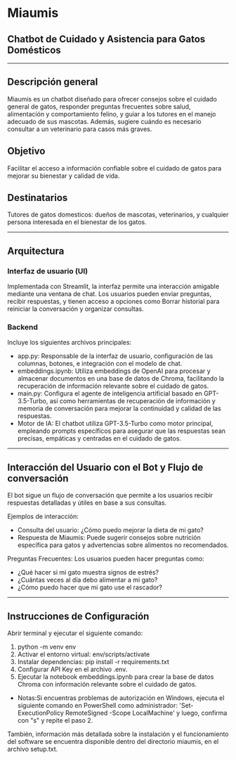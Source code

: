 # Miaumis
## Chatbot de Cuidado y Asistencia para Gatos Domésticos

---

## Descripción general
Miaumis es un chatbot diseñado para ofrecer consejos sobre el cuidado general de gatos, responder preguntas frecuentes sobre salud, alimentación y comportamiento felino, y guiar a los tutores en el manejo adecuado de sus mascotas. Además, sugiere cuándo es necesario consultar a un veterinario para casos más graves.

## Objetivo
Facilitar el acceso a información confiable sobre el cuidado de gatos para mejorar su bienestar y calidad de vida.

## Destinatarios
Tutores de gatos domesticos: dueños de mascotas, veterinarios, y cualquier persona interesada en el bienestar de los gatos.

---

## Arquitectura

### Interfaz de usuario (UI)
Implementada con Streamlit, la interfaz permite una interacción amigable mediante una ventana de chat. Los usuarios pueden enviar preguntas, recibir respuestas, y tienen acceso a opciones como Borrar historial para reiniciar la conversación y organizar consultas.

### Backend
Incluye los siguientes archivos principales:

- app.py: Responsable de la interfaz de usuario, configuración de las columnas, botones, e integración con el modelo de chat.
- embeddings.ipynb: Utiliza embeddings de OpenAI para procesar y almacenar documentos en una base de datos de Chroma, facilitando la recuperación de información relevante sobre el cuidado de gatos.
- main.py: Configura el agente de inteligencia artificial basado en GPT-3.5-Turbo, así como herramientas de recuperación de información y memoria de conversación para mejorar la continuidad y calidad de las respuestas.
- Motor de IA: El chatbot utiliza GPT-3.5-Turbo como motor principal, empleando prompts específicos para asegurar que las respuestas sean precisas, empáticas y centradas en el cuidado de gatos.

---

## Interacción del Usuario con el Bot y Flujo de conversación

El bot sigue un flujo de conversación que permite a los usuarios recibir respuestas detalladas y útiles en base a sus consultas. 

Ejemplos de interacción:
- Consulta del usuario: ¿Cómo puedo mejorar la dieta de mi gato?
- Respuesta de Miaumis: Puede sugerir consejos sobre nutrición específica para gatos y advertencias sobre alimentos no recomendados.

Preguntas Frecuentes:
Los usuarios pueden hacer preguntas como:
- ¿Qué hacer si mi gato muestra signos de estrés?
- ¿Cuántas veces al día debo alimentar a mi gato?
- ¿Cómo puedo hacer que mi gato use el rascador?

---

## Instrucciones de Configuración
Abrir terminal y ejecutar el siguiente comando:
1) python -m venv env
2) Activar el entorno virtual: env/scripts/activate
3) Instalar dependencias: pip install -r requirements.txt
4) Configurar API Key en el archivo .env.
5) Ejecutar la notebook embeddings.ipynb para crear la base de datos Chroma con información relevante sobre el cuidado de gatos.
- Notas:Si encuentras problemas de autorización en Windows, ejecuta el siguiente comando en PowerShell como administrador: 'Set-ExecutionPolicy RemoteSigned -Scope LocalMachine' y luego, confirma con "s" y repite el paso 2.

También, información más detallada sobre la instalación y el funcionamiento del software se encuentra disponible dentro del directorio miaumis, en el archivo setup.txt.
